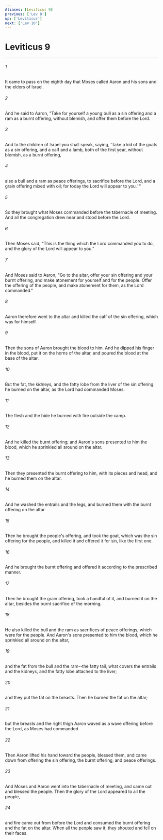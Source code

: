 ```yaml
---
Aliases: [Leviticus 9]
previous: ['Lev 8']
up: ['Leviticus']
next: ['Lev 10']
---
```

# Leviticus 9

***


###### 1 
It came to pass on the eighth day that Moses called Aaron and his sons and the elders of Israel. 

###### 2 
And he said to Aaron, "Take for yourself a young bull as a sin offering and a ram as a burnt offering, without blemish, and offer them before the Lord. 

###### 3 
And to the children of Israel you shall speak, saying, 'Take a kid of the goats as a sin offering, and a calf and a lamb, both of the first year, without blemish, as a burnt offering, 

###### 4 
also a bull and a ram as peace offerings, to sacrifice before the Lord, and a grain offering mixed with oil; for today the Lord will appear to you.' " 

###### 5 
So they brought what Moses commanded before the tabernacle of meeting. And all the congregation drew near and stood before the Lord. 

###### 6 
Then Moses said, "This is the thing which the Lord commanded you to do, and the glory of the Lord will appear to you." 

###### 7 
And Moses said to Aaron, "Go to the altar, offer your sin offering and your burnt offering, and make atonement for yourself and for the people. Offer the offering of the people, and make atonement for them, as the Lord commanded." 

###### 8 
Aaron therefore went to the altar and killed the calf of the sin offering, which was for himself. 

###### 9 
Then the sons of Aaron brought the blood to him. And he dipped his finger in the blood, put it on the horns of the altar, and poured the blood at the base of the altar. 

###### 10 
But the fat, the kidneys, and the fatty lobe from the liver of the sin offering he burned on the altar, as the Lord had commanded Moses. 

###### 11 
The flesh and the hide he burned with fire outside the camp. 

###### 12 
And he killed the burnt offering; and Aaron's sons presented to him the blood, which he sprinkled all around on the altar. 

###### 13 
Then they presented the burnt offering to him, with its pieces and head, and he burned them on the altar. 

###### 14 
And he washed the entrails and the legs, and burned them with the burnt offering on the altar. 

###### 15 
Then he brought the people's offering, and took the goat, which was the sin offering for the people, and killed it and offered it for sin, like the first one. 

###### 16 
And he brought the burnt offering and offered it according to the prescribed manner. 

###### 17 
Then he brought the grain offering, took a handful of it, and burned it on the altar, besides the burnt sacrifice of the morning. 

###### 18 
He also killed the bull and the ram as sacrifices of peace offerings, which were for the people. And Aaron's sons presented to him the blood, which he sprinkled all around on the altar, 

###### 19 
and the fat from the bull and the ram--the fatty tail, what covers the entrails and the kidneys, and the fatty lobe attached to the liver; 

###### 20 
and they put the fat on the breasts. Then he burned the fat on the altar; 

###### 21 
but the breasts and the right thigh Aaron waved as a wave offering before the Lord, as Moses had commanded. 

###### 22 
Then Aaron lifted his hand toward the people, blessed them, and came down from offering the sin offering, the burnt offering, and peace offerings. 

###### 23 
And Moses and Aaron went into the tabernacle of meeting, and came out and blessed the people. Then the glory of the Lord appeared to all the people, 

###### 24 
and fire came out from before the Lord and consumed the burnt offering and the fat on the altar. When all the people saw it, they shouted and fell on their faces.
